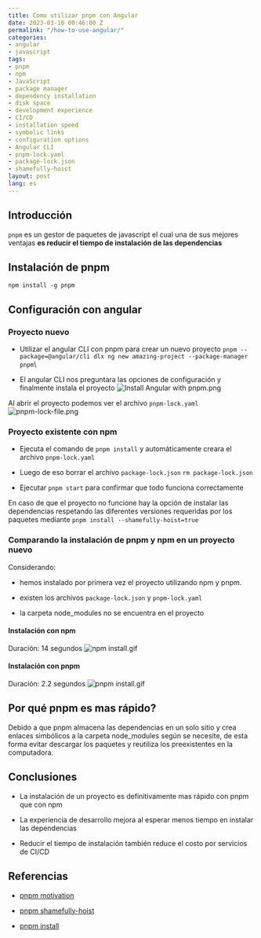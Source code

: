 ```yaml
---
title: Como utilizar pnpm con Angular
date: 2023-03-10 00:46:00 Z
permalink: "/how-to-use-angular/"
categories:
- angular
- javascript
tags:
- pnpm
- npm
- JavaScript
- package manager
- dependency installation
- disk space
- development experience
- CI/CD
- installation speed
- symbolic links
- configuration options
- Angular CLI
- pnpm-lock.yaml
- package-lock.json
- shamefully-hoist
layout: post
lang: es
---
```


## Introducción

`pnpm` es un gestor de paquetes de javascript el cual una de sus mejores ventajas **es reducir el tiempo de instalación de las dependencias**

## Instalación de pnpm

`npm install -g pnpm`

## Configuración con angular

### Proyecto nuevo

- Utilizar el angular CLI con pnpm para crear un nuevo proyecto
  `pnpm --package=@angular/cli dlx ng new amazing-project --package-manager pnpm`\\

- El angular CLI nos preguntara las opciones de configuración y finalmente instala el proyecto
  ![Install Angular with pnpm.png](/uploads/Install%20Angular%20with%20pnpm.png)

Al abrir el proyecto podemos ver el archivo `pnpm-lock.yaml`
![pnpm-lock-file.png](/uploads/pnpm-lock-file.png)

### Proyecto existente con npm

- Ejecuta el comando de `pnpm install` y automáticamente creara el archivo `pnpm-lock.yaml`

- Luego de eso borrar el archivo `package-lock.json`
  `rm package-lock.json`

- Ejecutar `pnpm start` para confirmar que todo funciona correctamente

En caso de que el proyecto no funcione hay la opción de instalar las dependencias respetando las diferentes versiones requeridas por los paquetes mediante
`pnpm install --shamefully-hoist=true`

### Comparando la instalación de pnpm y npm en un proyecto nuevo

Considerando:

- hemos instalado por primera vez el proyecto utilizando npm y pnpm.

- existen los archivos `package-lock.json` y `pnpm-lock.yaml`

- la carpeta node_modules no se encuentra en el proyecto

#### Instalación con npm

Duración: 14 segundos
![npm install.gif](/uploads/npm%20install.gif)

#### Instalación con pnpm

Duración: 2.2 segundos
![pnpm install.gif](/uploads/pnpm%20install.gif)

## Por qué pnpm es mas rápido?

Debido a que pnpm almacena las dependencias en un solo sitio y crea enlaces simbólicos a la carpeta node_modules según se necesite, de esta forma evitar descargar los paquetes y reutiliza los preexistentes en la computadora.

## Conclusiones

- La instalación de un proyecto es definitivamente mas rápido con pnpm que con npm

- La experiencia de desarrollo mejora al esperar menos tiempo en instalar las dependencias

- Reducir el tiempo de instalación también reduce el costo por servicios de CI/CD

## Referencias

- [pnpm motivation](https://pnpm.io/motivation#saving-disk-space-and-boosting-installation-speed)
- [pnpm shamefully-hoist](https://pnpm.io/npmrc#shamefully-hoist)

- [pnpm install](https://pnpm.io/cli/install)
